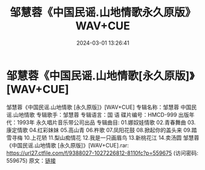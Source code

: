 ﻿---
title: 邹慧蓉《中国民谣.山地情歌永久原版》WAV+CUE
date: 2024-03-01 13:26:41
categories: WAV车载音乐、镜像
tags: 华语中文
---
# 邹慧蓉《中国民谣.山地情歌[永久原版]》[WAV+CUE]

邹慧蓉《中国民谣.山地情歌
[永久原版]》[WAV+CUE]
专辑名称：邹慧蓉 中国民谣.山地情歌
专辑歌手：邹慧蓉
专辑语言：国 语
碟片编号：HMCD-999
出版年代：1993年
永久唱片音乐带公司出品
专辑曲目:
01.娜奴娃情歌
02.青春舞曲
03.康定情歌
04.红彩妹妹
05.高山青
06.杵歌
07.凤阳花鼓
08.掀起你的盖头来
09.踏雪寻梅
10.上花轿
11.梨山痴情花
12.我是一只画眉鸟
13.新桃花江
14.卖汤圆
邹慧蓉《中国民谣.山地情歌 [永久原版]》[WAV+CUE].rar: https://url27.ctfile.com/f/9388027-1027226812-8110fc?p=559675
(访问密码: 559675)
原文：[链接](https://blog.sina.com.cn/s/blog_1647c7e76010314jt.html)
